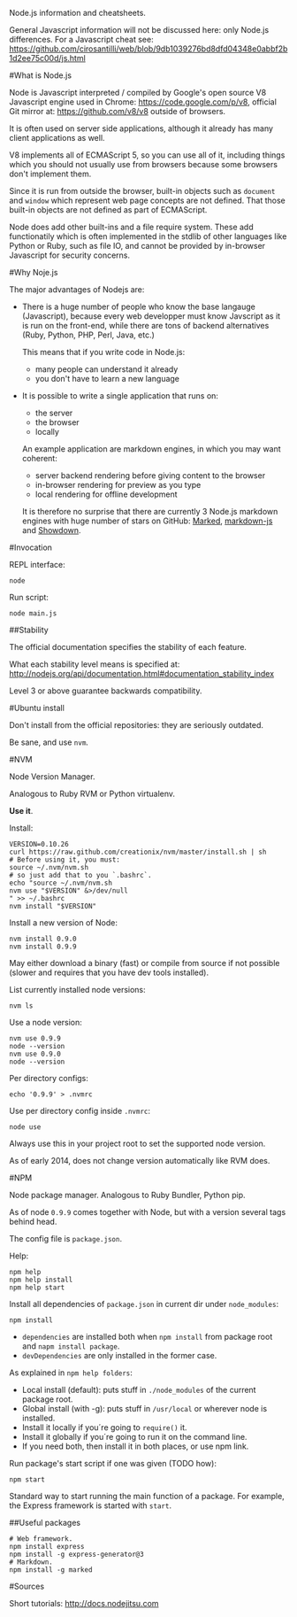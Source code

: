 Node.js information and cheatsheets.

General Javascript information will not be discussed here: only Node.js differences. For a Javascript cheat see: <https://github.com/cirosantilli/web/blob/9db1039276bd8dfd04348e0abbf2b1d2ee75c00d/js.html>

#What is Node.js

Node is Javascript interpreted / compiled by Google's open source V8 Javascript engine used in Chrome: <https://code.google.com/p/v8>, official Git mirror at: <https://github.com/v8/v8> outside of browsers.

It is often used on server side applications, although it already has many client applications as well.

V8 implements all of ECMAScript 5, so you can use all of it, including things which you should not usually use from browsers because some browsers don't implement them.

Since it is run from outside the browser, built-in objects such as `document` and `window` which represent web page concepts are not defined. That those built-in objects are not defined as part of ECMAScript.

Node does add other built-ins and a file require system. These add functionatily which is often implemented in the stdlib of other languages like Python or Ruby, such as file IO, and cannot be provided by in-browser Javascript for security concerns.

#Why Noje.js

The major advantages of Nodejs are:

-   There is a huge number of people who know the base langauge (Javascript), because every web developper must know Javscript as it is run on the front-end, while there are tons of backend alternatives (Ruby, Python, PHP, Perl, Java, etc.)

    This means that if you write code in Node.js:

    - many people can understand it already
    - you don't have to learn a new language

-   It  is possible to write a single application that runs on:

    - the server
    - the browser
    - locally

    An example application are markdown engines, in which you may want coherent:

    - server backend rendering before giving content to the browser
    - in-browser rendering for preview as you type
    - local rendering for offline development

    It is therefore no surprise that there are currently 3 Node.js markdown engines with huge number of stars on GitHub: [Marked](https://github.com/chjj/marked), [markdown-js](https://github.com/evilstreak/markdown-js) and [Showdown](https://github.com/coreyti/showdown).

#Invocation

REPL interface:

    node

Run script:

    node main.js

##Stability

The official documentation specifies the stability of each feature.

What each stability level means is specified at: <http://nodejs.org/api/documentation.html#documentation_stability_index>

Level 3 or above guarantee backwards compatibility.

#Ubuntu install

Don't install from the official repositories: they are seriously outdated.

Be sane, and use `nvm`.

#NVM

Node Version Manager.

Analogous to Ruby RVM or Python virtualenv.

**Use it**.

Install:

    VERSION=0.10.26
    curl https://raw.github.com/creationix/nvm/master/install.sh | sh
    # Before using it, you must:
    source ~/.nvm/nvm.sh
    # so just add that to you `.bashrc`.
    echo "source ~/.nvm/nvm.sh
    nvm use "$VERSION" &>/dev/null
    " >> ~/.bashrc
    nvm install "$VERSION"

Install a new version of Node:

    nvm install 0.9.0
    nvm install 0.9.9

May either download a binary (fast) or compile from source if not possible (slower and requires that you have dev tools installed).

List currently installed node versions:

    nvm ls

Use a node version:

    nvm use 0.9.9
    node --version
    nvm use 0.9.0
    node --version

Per directory configs:

    echo '0.9.9' > .nvmrc

Use per directory config inside `.nvmrc`:

    node use

Always use this in your project root to set the supported node version.

As of early 2014, does not change version automatically like RVM does.

#NPM

Node package manager. Analogous to Ruby Bundler, Python pip.

As of node `0.9.9` comes together with Node, but with a version several tags behind head.

The config file is `package.json`.

Help:

    npm help
    npm help install
    npm help start

Install all dependencies of `package.json` in current dir under `node_modules`:

    npm install

- `dependencies` are installed both when `npm install` from package root and `napm install package`.
- `devDependencies` are only installed in the former case.

As explained in `npm help folders`:

- Local install (default): puts stuff in `./node_modules` of the current package root.
- Global install (with -g): puts stuff in `/usr/local` or wherever node is installed.
- Install it locally if you´re going to `require()` it.
- Install it globally if you´re going to run it on the command line.
- If you need both, then install it in both places, or use npm link.

Run package's start script if one was given (TODO how):

    npm start

Standard way to start running the main function of a package. For example, the Express framework is started with `start`.

##Useful packages

    # Web framework.
    npm install express
    npm install -g express-generator@3
    # Markdown.
    npm install -g marked

#Sources

Short tutorials: <http://docs.nodejitsu.com>
